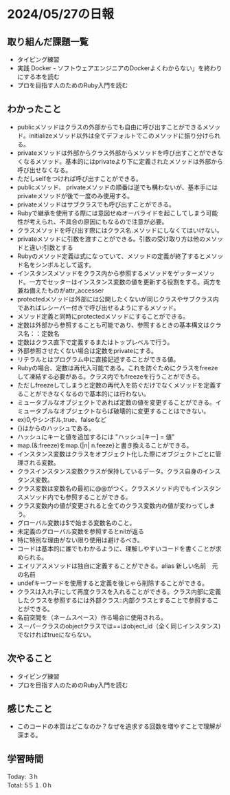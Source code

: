 # 2024/05/27の日報
## 取り組んだ課題一覧
* タイピング練習
*  実践 Docker - ソフトウェアエンジニアのDockerよくわからない」を終わりにする本を読む
*  プロを目指す人のためのRuby入門を読む
## わかったこと
*   publicメソッドはクラスの外部からでも自由に呼び出すことができるメソッド。initializeメソッド以外は全てデフォルトでこのメソッドに振り分けられる。
*   privateメソッドは外部からクラス外部からメソッドを呼び出すことができなくなるメソッド。基本的にはprivateより下に定義されたメソッドは外部から呼び出せなくなる。
  *  ただしselfをつければ呼び出すことができる。
*  publicメソッド、 privateメソッドの順番は逆でも構わないが、基本手にはprivateメソッドが後で一度のみ使用する。
*  privateメソッドはサブクラスでも呼び出すことができる。
  *  Rubyで継承を使用する際には意図せぬオーバライドを起こしてしまう可能性が考えられ、不具合の原因にもなるので注意が必要。
*  クラスメソッドを呼び出す際にはクラス名.メソッドにしなくてはいけない。
*  privateメソッドに引数を渡すことができる。引数の受け取り方は他のメソッドと違い:引数とする
*  Rubyのメソッド定義は式になっていて、メソッドの定義が終了するとメソッド名をシンボルとして返す。
*  インスタンスメソッドをクラス内から参照するメソッドをゲッターメソッド。一方でセッターはインスタンス変数の値を更新する役割をする。両方を兼ね備えたものがattr_accesser
*  protectedメソッドは外部には公開したくないが同じクラスやサブクラス内であればレシーバー付きで呼び出せるようにするメソッド。
 *  メソッド定義と同時にprotectedメソッドにすることができる。
* 定数は外部から参照することも可能であり、参照するときの基本構文はクラス名：：定数名
 * 定数はクラス直下で定義するまたはトップレベルで行う。 
 * 外部参照させたくない場合は定数をprivateにする。
* リテラルとはプログラム中に直接記述することができる値。
* Rubyの場合、定数は再代入可能である。これを防ぐためにクラスをfreezeして凍結する必要がある。クラス内でもfreezeを行うことができる。
 * ただしfreezeしてしまうと定数の再代入を防ぐだけでなくメソッドを定義することができなくなるので基本的には行わない。
* ミュータブルなオブジェクトであれば定数の値を変更することができる。イミュータブルなオブジェクトならば破壊的に変更することはできない。
 * ex)0,やシンボル,true、falseなど 
* {}はからのハッシュである。
* ハッシュにキーと値を追加するには "ハッシュ[キー] = 値"
* map.(&:freeze)をmap.{|n| n.feeze}と書き換えることができる。
* インスタンス変数はクラスをオブジェクト化した際にオブジェクトごとに管理される変数。
* クラスインスタンス変数クラスが保持しているデータ。クラス自身のインスタンス変数。
* クラス変数は変数名の最初に@@がつく。クラスメソッド内でもインスタンスメソッド内でも参照することができる。
 * クラス変数内の値が変更されると全てのクラス変数内の値が変わってしまう。
* グローバル変数は$で始まる変数名のこと。
 * 未定義のグローバル変数を参照するとnilが返る
 * 特に特別な理由がない限り使用は避けるべき。
* コードは基本的に誰でもわかるように、理解しやすいコードを書くことが求められる。
* エイリアスメソッドは独自に定義することができる。alias 新しい名前　元の名前
* undefキーワードを使用すると定義を後じゃら削除することができる。
* クラスは入れ子にして再度クラスを入れることができる。クラス内部に定義したクラスを参照するには外部クラス::内部クラスとすることで参照することができる。
 * 名前空間を（ネームスペース）作る場合に使用される。
* スーパークラスのobjectクラスでは==はobject_id（全く同じインスタンス)でなければtrueにならない。 
## 次やること
* タイピング練習
* プロを目指す人のためのRuby入門を読む
## 感じたこと
*  このコードの本質はどこなのか？なぜを追求する回数を増やすことで理解が深まる。
## 学習時間
Today: ３h<br>
Total: 5５１.０h
